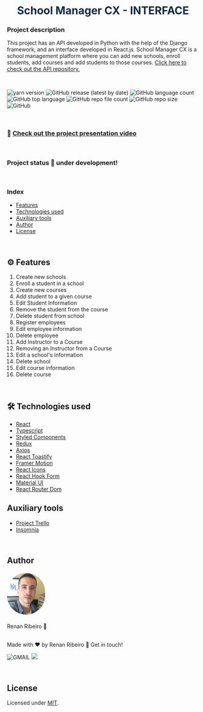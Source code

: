 <h1 style="text-align: center; color: #132A43">School Manager CX - INTERFACE</h1>

### Project description

This project has an API developed in Python with the help of the Django framework, and an interface developed in React.js. School Manager CX is a school management platform where you can add new schools, enroll students, add courses and add students to those courses. [Click here to check out the API repository.](https://github.com/renandcr/school_manager_api)

<br>

![yarn version](https://img.shields.io/badge/yarn-1.22.19-green)
![GitHub release (latest by date)](https://img.shields.io/github/v/release/renandcr/school_manager_interface)
![GitHub language count](https://img.shields.io/github/languages/count/renandcr/school_manager_interface)
![GitHub top language](https://img.shields.io/github/languages/top/renandcr/school_manager_interface)
![GitHub repo file count](https://img.shields.io/github/directory-file-count/renandcr/school_manager_interface)
![GitHub repo size](https://img.shields.io/github/repo-size/renandcr/school_manager_interface)
![GitHub](https://img.shields.io/github/license/renandcr/school_manager_interface)

<br>

### 🎥 [Check out the project presentation video](https://drive.google.com/file/d/1h1rGR_n9aeKa93m-OtuMOkbwVQRRLvRh/view?usp=sharing)

<br>

### Project status 🚀 under development!

<br>

### Index

- [Features](#️-features)
- [Technologies used](#️-technologies-used)
- [Auxiliary tools](#auxiliary-tools)
- [Author](#author)
- [License](#license)

<br>

## ⚙️ Features

1. Create new schools
2. Enroll a student in a school
3. Create new courses
4. Add student to a given course
5. Edit Student Information
6. Remove the student from the course
7. Delete student from school
8. Register employees
9. Edit employee information
10. Delete employee
11. Add Instructor to a Course
12. Removing an Instructor from a Course
13. Edit a school's information
14. Delete school
15. Edit course information
16. Delete course

<br>

## 🛠️ Technologies used

- [React](https://reactjs.org/)
- [Typescript](https://www.typescriptlang.org/)
- [Styled Components](https://styled-components.com/)
- [Redux](https://redux.js.org/)
- [Axios](https://axios-http.com/ptbr/)
- [React Toastify](https://fkhadra.github.io/react-toastify/introduction)
- [Framer Motion](https://www.framer.com/motion/)
- [React Icons](https://react-icons.github.io/react-icons/)
- [React Hook Form](https://react-hook-form.com/)
- [Material UI](https://mui.com/)
- [React Router Dom](https://reactrouter.com/en/main)

## Auxiliary tools

- [Project Trello](https://trello.com/invite/b/ZhPBaw28/ATTI49e717feb94b1f616a16667ac4a286d0FB2C48B5/school-manager-cx)
- [Insomnia](https://insomnia.rest/)

<br>

## Author

<h4><img alt="Profile picture" src="src/assets/images/profile_photo.JPG" style="width: 100px; border-radius: 50px"/></h4>
Renan Ribeiro 🚀

<br>

<br>

Made with ❤️ by Renan Ribeiro 👋 Get in touch!

![GMAIL](https://img.shields.io/badge/renandcribeiro@gmail.com-D14836?style=flat-square&logo=gmail&logoColor=white)
<a href="https://www.linkedin.com/in/renandcr">
<img src="https://img.shields.io/badge/Renan-0077B5?style=flat-square&logo=linkedin&logoColor=white"/></a>

<br>

## License

Licensed under [MIT](https://github.com/renandcr/school_manager_interface/blob/development/LICENSE.md).
